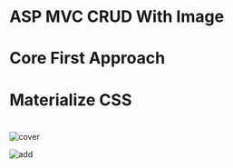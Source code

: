 # ASP MVC CRUD With Image
# Core First Approach
# Materialize CSS
#


![cover](https://beeimg.com/images/a36175526072.png)

![add](https://beeimg.com/images/r67187551142.png)
